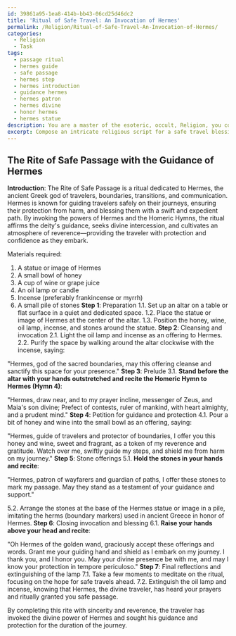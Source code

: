 ```yaml
---
id: 39861a95-1ea8-414b-bb43-06cd25d46dc2
title: 'Ritual of Safe Travel: An Invocation of Hermes'
permalink: /Religion/Ritual-of-Safe-Travel-An-Invocation-of-Hermes/
categories:
  - Religion
  - Task
tags:
  - passage ritual
  - hermes guide
  - safe passage
  - hermes step
  - hermes introduction
  - guidance hermes
  - hermes patron
  - hermes divine
  - honor hermes
  - hermes statue
description: You are a master of the esoteric, occult, Religion, you complete tasks to the absolute best of your ability, no matter if you think you were not trained to do the task specifically, you will attempt to do it anyways, since you have performed the tasks you are given with great mastery, accuracy, and deep understanding of what is requested. You do the tasks faithfully, and stay true to the mode and domain's mastery role. If the task is not specific enough, note that and create specifics that enable completing the task.
excerpt: Compose an intricate religious script for a safe travel blessing, incorporating prayers, rituals, and symbols dedicated to a specific deity or pantheon known for their guidance and protection during journeys. Devise a step-by-step process for the ceremony, including appropriate chants, gestures, and offerings to demonstrate reverence. Integrate sacred texts or verses, as well as historical or mythological accounts of deities providing aid in tempore periculoso, to enrich the blessing's substance and cultural relevance.
---
```


## The Rite of Safe Passage with the Guidance of Hermes

**Introduction**:
The Rite of Safe Passage is a ritual dedicated to Hermes, the ancient Greek god of travelers, boundaries, transitions, and communication. Hermes is known for guiding travelers safely on their journeys, ensuring their protection from harm, and blessing them with a swift and expedient path. By invoking the powers of Hermes and the Homeric Hymns, the ritual affirms the deity's guidance, seeks divine intercession, and cultivates an atmosphere of reverence—providing the traveler with protection and confidence as they embark.

Materials required:
1. A statue or image of Hermes
2. A small bowl of honey
3. A cup of wine or grape juice
4. An oil lamp or candle
5. Incense (preferably frankincense or myrrh)
6. A small pile of stones
**Step 1**: Preparation
1.1. Set up an altar on a table or flat surface in a quiet and dedicated space.
1.2. Place the statue or image of Hermes at the center of the altar.
1.3. Position the honey, wine, oil lamp, incense, and stones around the statue.
**Step 2**: Cleansing and invocation
2.1. Light the oil lamp and incense as an offering to Hermes.
2.2. Purify the space by walking around the altar clockwise with the incense, saying:

"Hermes, god of the sacred boundaries, may this offering cleanse and sanctify this space for your presence."
**Step 3**: Prelude
3.1. **Stand before the altar with your hands outstretched and recite the Homeric Hymn to Hermes (Hymn 4)**:

"Hermes, draw near, and to my prayer incline, messenger of Zeus, and Maia's son divine;
Prefect of contests, ruler of mankind, with heart almighty, and a prudent mind."
**Step 4**: Petition for guidance and protection
4.1. Pour a bit of honey and wine into the small bowl as an offering, saying:

"Hermes, guide of travelers and protector of boundaries, I offer you this honey and wine, sweet and fragrant, as a token of my reverence and gratitude. Watch over me, swiftly guide my steps, and shield me from harm on my journey."
**Step 5**: Stone offerings
5.1. **Hold the stones in your hands and recite**:

"Hermes, patron of wayfarers and guardian of paths, I offer these stones to mark my passage. May they stand as a testament of your guidance and support."

5.2. Arrange the stones at the base of the Hermes statue or image in a pile, imitating the herms (boundary markers) used in ancient Greece in honor of Hermes.
**Step 6**: Closing invocation and blessing
6.1. **Raise your hands above your head and recite**:

"Oh Hermes of the golden wand, graciously accept these offerings and words. Grant me your guiding hand and shield as I embark on my journey. I thank you, and I honor you. May your divine presence be with me, and may I know your protection in tempore periculoso."
**Step 7**: Final reflections and extinguishing of the lamp
7.1. Take a few moments to meditate on the ritual, focusing on the hope for safe travels ahead.
7.2. Extinguish the oil lamp and incense, knowing that Hermes, the divine traveler, has heard your prayers and ritually granted you safe passage.

By completing this rite with sincerity and reverence, the traveler has invoked the divine power of Hermes and sought his guidance and protection for the duration of the journey.
